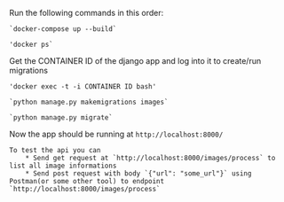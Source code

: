 Run the following commands in this order:

    `docker-compose up --build`

    'docker ps`


Get the CONTAINER ID of the django app and log into it to create/run migrations

    'docker exec -t -i CONTAINER ID bash'
    
    `python manage.py makemigrations images`

    `python manage.py migrate`


Now the app should be running at `http://localhost:8000/`

    To test the api you can 
        * Send get request at `http://localhost:8000/images/process` to list all image informations
        * Send post request with body `{"url": "some_url"}` using Postman(or some other tool) to endpoint `http://localhost:8000/images/process`